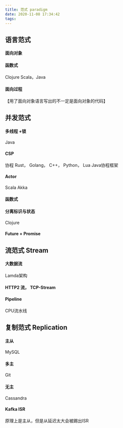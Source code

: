```yaml
---
title: 范式 paradigm
date: 2020-11-08 17:34:42
tags:
---
```


<p></p>
<!-- more -->

## 语言范式
#### 面向对象

#### 函数式
Clojure
Scala，Java

#### 面向过程

【用了面向对象语言写出的不一定是面向对象的代码】


## 并发范式 
#### 多线程 +锁
Java

#### CSP
协程 Rust， Golang， 
C++， Python， Lua
Java协程框架

#### Actor
Scala
Akka

#### 函数式

#### 分离标识与状态
Clojure

#### Future + Promise

## 流范式 Stream
#### 大数据流
Lamda架构

#### HTTP2 流， TCP-Stream

#### Pipeline 
CPU流水线


## 复制范式 Replication
#### 主从
MySQL
#### 多主
Git
#### 无主
Cassandra

#### Kafka ISR
原理上是主从，但是从延迟太大会被踢出ISR




